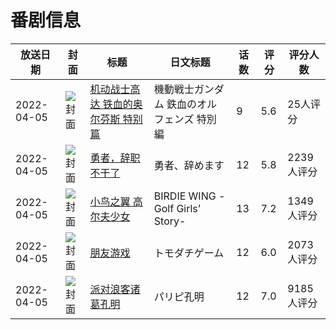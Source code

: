 # 番剧信息

|放送日期|封面|标题|日文标题|话数|评分|评分人数|
|---|---|---|---|---|---|---|
|2022-04-05|![封面](https://lain.bgm.tv/pic/cover/c/c6/a9/349443_5r9rq.jpg)|[机动战士高达 铁血的奥尔芬斯 特别篇](https://bangumi.tv/subject/349443)|機動戦士ガンダム 鉄血のオルフェンズ 特別編|9|5.6|25人评分|
|2022-04-05|![封面](https://lain.bgm.tv/pic/cover/c/50/9d/353657_0xz2K.jpg)|[勇者，辞职不干了](https://bangumi.tv/subject/353657)|勇者、辞めます|12|5.8|2239人评分|
|2022-04-05|![封面](https://lain.bgm.tv/pic/cover/c/29/ed/354682_Ti2Iv.jpg)|[小鸟之翼 高尔夫少女](https://bangumi.tv/subject/354682)|BIRDIE WING -Golf Girls’ Story-|13|7.2|1349人评分|
|2022-04-05|![封面](https://lain.bgm.tv/pic/cover/c/1a/bd/355072_VfjWl.jpg)|[朋友游戏](https://bangumi.tv/subject/355072)|トモダチゲーム|12|6.0|2073人评分|
|2022-04-05|![封面](https://lain.bgm.tv/pic/cover/c/93/98/356756_ro03P.jpg)|[派对浪客诸葛孔明](https://bangumi.tv/subject/356756)|パリピ孔明|12|7.0|9185人评分|
